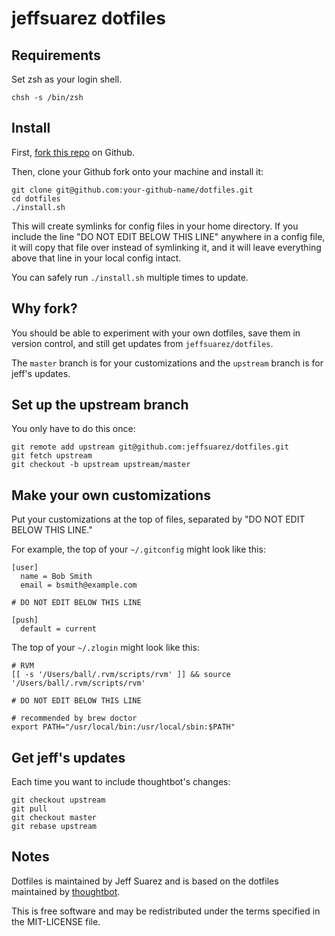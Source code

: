 jeffsuarez dotfiles
===================

Requirements
------------

Set zsh as your login shell.

    chsh -s /bin/zsh

Install
-------

First, [fork this repo](/jeffsuarez/dotfiles#fork_box) on Github.

Then, clone your Github fork onto your machine and install it:

    git clone git@github.com:your-github-name/dotfiles.git
    cd dotfiles
    ./install.sh

This will create symlinks for config files in your home directory. If you
include the line "DO NOT EDIT BELOW THIS LINE" anywhere in a config file, it
will copy that file over instead of symlinking it, and it will leave
everything above that line in your local config intact.

You can safely run `./install.sh` multiple times to update.


Why fork?
---------

You should be able to experiment with your own dotfiles, save them in version
control, and still get updates from `jeffsuarez/dotfiles`.

The `master` branch is for your customizations and the `upstream` branch is for
jeff's updates.

Set up the upstream branch
--------------------------

You only have to do this once:

    git remote add upstream git@github.com:jeffsuarez/dotfiles.git
    git fetch upstream
    git checkout -b upstream upstream/master

Make your own customizations
----------------------------

Put your customizations at the top of files, separated by "DO NOT EDIT BELOW
THIS LINE."

For example, the top of your `~/.gitconfig` might look like this:

    [user]
      name = Bob Smith
      email = bsmith@example.com

    # DO NOT EDIT BELOW THIS LINE

    [push]
      default = current

The top of your `~/.zlogin` might look like this:

    # RVM
    [[ -s '/Users/ball/.rvm/scripts/rvm' ]] && source '/Users/ball/.rvm/scripts/rvm'

    # DO NOT EDIT BELOW THIS LINE

    # recommended by brew doctor
    export PATH="/usr/local/bin:/usr/local/sbin:$PATH"

Get jeff's updates
------------------------

Each time you want to include thoughtbot's changes:

    git checkout upstream
    git pull
    git checkout master
    git rebase upstream


Notes
-------

Dotfiles is maintained by Jeff Suarez and is based on the dotfiles maintained by [thoughtbot](https://github.com/thoughtbot/dotfiles).

This is free software and may be redistributed under the terms specified in the MIT-LICENSE file.